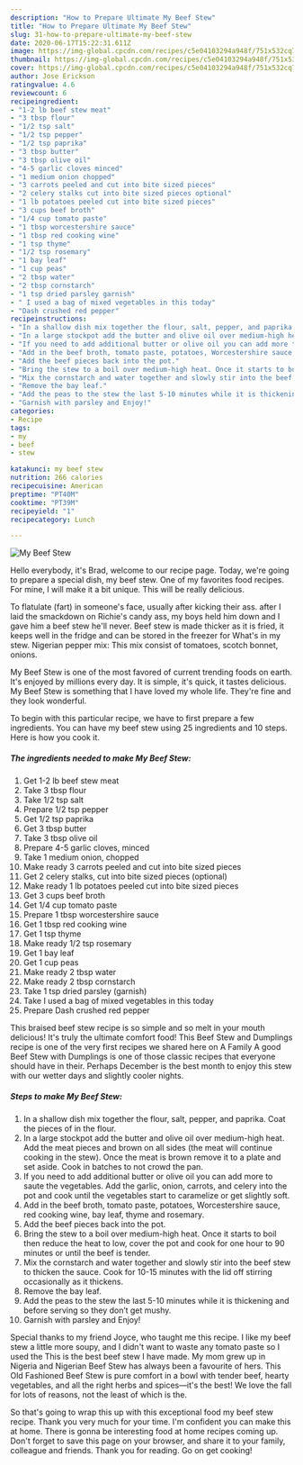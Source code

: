 ```yaml
---
description: "How to Prepare Ultimate My Beef Stew"
title: "How to Prepare Ultimate My Beef Stew"
slug: 31-how-to-prepare-ultimate-my-beef-stew
date: 2020-06-17T15:22:31.611Z
image: https://img-global.cpcdn.com/recipes/c5e04103294a948f/751x532cq70/my-beef-stew-recipe-main-photo.jpg
thumbnail: https://img-global.cpcdn.com/recipes/c5e04103294a948f/751x532cq70/my-beef-stew-recipe-main-photo.jpg
cover: https://img-global.cpcdn.com/recipes/c5e04103294a948f/751x532cq70/my-beef-stew-recipe-main-photo.jpg
author: Jose Erickson
ratingvalue: 4.6
reviewcount: 6
recipeingredient:
- "1-2 lb beef stew meat"
- "3 tbsp flour"
- "1/2 tsp salt"
- "1/2 tsp pepper"
- "1/2 tsp paprika"
- "3 tbsp butter"
- "3 tbsp olive oil"
- "4-5 garlic cloves minced"
- "1 medium onion chopped"
- "3 carrots peeled and cut into bite sized pieces"
- "2 celery stalks cut into bite sized pieces optional"
- "1 lb potatoes peeled cut into bite sized pieces"
- "3 cups beef broth"
- "1/4 cup tomato paste"
- "1 tbsp worcestershire sauce"
- "1 tbsp red cooking wine"
- "1 tsp thyme"
- "1/2 tsp rosemary"
- "1 bay leaf"
- "1 cup peas"
- "2 tbsp water"
- "2 tbsp cornstarch"
- "1 tsp dried parsley garnish"
- " I used a bag of mixed vegetables in this today"
- "Dash crushed red pepper"
recipeinstructions:
- "In a shallow dish mix together the flour, salt, pepper, and paprika. Coat the pieces of in the flour."
- "In a large stockpot add the butter and olive oil over medium-high heat. Add the meat pieces and brown on all sides (the meat will continue cooking in the stew). Once the meat is brown remove it to a plate and set aside. Cook in batches to not crowd the pan."
- "If you need to add additional butter or olive oil you can add more to saute the vegetables. Add the garlic, onion, carrots, and celery into the pot and cook until the vegetables start to caramelize or get slightly soft."
- "Add in the beef broth, tomato paste, potatoes, Worcestershire sauce, red cooking wine, bay leaf, thyme and rosemary."
- "Add the beef pieces back into the pot."
- "Bring the stew to a boil over medium-high heat. Once it starts to boil then reduce the heat to low, cover the pot and cook for one hour to 90 minutes or until the beef is tender."
- "Mix the cornstarch and water together and slowly stir into the beef stew to thicken the sauce. Cook for 10-15 minutes with the lid off stirring occasionally as it thickens."
- "Remove the bay leaf."
- "Add the peas to the stew the last 5-10 minutes while it is thickening and before serving so they don’t get mushy."
- "Garnish with parsley and Enjoy!"
categories:
- Recipe
tags:
- my
- beef
- stew

katakunci: my beef stew 
nutrition: 266 calories
recipecuisine: American
preptime: "PT40M"
cooktime: "PT39M"
recipeyield: "1"
recipecategory: Lunch

---
```



![My Beef Stew](https://img-global.cpcdn.com/recipes/c5e04103294a948f/751x532cq70/my-beef-stew-recipe-main-photo.jpg)

Hello everybody, it's Brad, welcome to our recipe page. Today, we're going to prepare a special dish, my beef stew. One of my favorites food recipes. For mine, I will make it a bit unique. This will be really delicious.

To flatulate (fart) in someone&#39;s face, usually after kicking their ass. after I laid the smackdown on Richie&#39;s candy ass, my boys held him down and I gave him a beef stew he&#39;ll never. Beef stew is made thicker as it is fried, it keeps well in the fridge and can be stored in the freezer for What&#39;s in my stew. Nigerian pepper mix: This mix consist of tomatoes, scotch bonnet, onions.

My Beef Stew is one of the most favored of current trending foods on earth. It's enjoyed by millions every day. It is simple, it's quick, it tastes delicious. My Beef Stew is something that I have loved my whole life. They're fine and they look wonderful.


To begin with this particular recipe, we have to first prepare a few ingredients. You can have my beef stew using 25 ingredients and 10 steps. Here is how you cook it.

<!--inarticleads1-->

##### The ingredients needed to make My Beef Stew:

1. Get 1-2 lb beef stew meat
1. Take 3 tbsp flour
1. Take 1/2 tsp salt
1. Prepare 1/2 tsp pepper
1. Get 1/2 tsp paprika
1. Get 3 tbsp butter
1. Take 3 tbsp olive oil
1. Prepare 4-5 garlic cloves, minced
1. Take 1 medium onion, chopped
1. Make ready 3 carrots peeled and cut into bite sized pieces
1. Get 2 celery stalks, cut into bite sized pieces (optional)
1. Make ready 1 lb potatoes peeled cut into bite sized pieces
1. Get 3 cups beef broth
1. Get 1/4 cup tomato paste
1. Prepare 1 tbsp worcestershire sauce
1. Get 1 tbsp red cooking wine
1. Get 1 tsp thyme
1. Make ready 1/2 tsp rosemary
1. Get 1 bay leaf
1. Get 1 cup peas
1. Make ready 2 tbsp water
1. Make ready 2 tbsp cornstarch
1. Take 1 tsp dried parsley (garnish)
1. Take  I used a bag of mixed vegetables in this today
1. Prepare Dash crushed red pepper


This braised beef stew recipe is so simple and so melt in your mouth delicious! It&#39;s truly the ultimate comfort food! This Beef Stew and Dumplings recipe is one of the very first recipes we shared here on A Family A good Beef Stew with Dumplings is one of those classic recipes that everyone should have in their. Perhaps December is the best month to enjoy this stew with our wetter days and slightly cooler nights. 

<!--inarticleads2-->

##### Steps to make My Beef Stew:

1. In a shallow dish mix together the flour, salt, pepper, and paprika. Coat the pieces of in the flour.
1. In a large stockpot add the butter and olive oil over medium-high heat. Add the meat pieces and brown on all sides (the meat will continue cooking in the stew). Once the meat is brown remove it to a plate and set aside. Cook in batches to not crowd the pan.
1. If you need to add additional butter or olive oil you can add more to saute the vegetables. Add the garlic, onion, carrots, and celery into the pot and cook until the vegetables start to caramelize or get slightly soft.
1. Add in the beef broth, tomato paste, potatoes, Worcestershire sauce, red cooking wine, bay leaf, thyme and rosemary.
1. Add the beef pieces back into the pot.
1. Bring the stew to a boil over medium-high heat. Once it starts to boil then reduce the heat to low, cover the pot and cook for one hour to 90 minutes or until the beef is tender.
1. Mix the cornstarch and water together and slowly stir into the beef stew to thicken the sauce. Cook for 10-15 minutes with the lid off stirring occasionally as it thickens.
1. Remove the bay leaf.
1. Add the peas to the stew the last 5-10 minutes while it is thickening and before serving so they don’t get mushy.
1. Garnish with parsley and Enjoy!


Special thanks to my friend Joyce, who taught me this recipe. I like my beef stew a little more soupy, and I didn&#39;t want to waste any tomato paste so I used the This is the best beef stew I have made. My mom grew up in Nigeria and Nigerian Beef Stew has always been a favourite of hers. This Old Fashioned Beef Stew is pure comfort in a bowl with tender beef, hearty vegetables, and all the right herbs and spices—it&#39;s the best! We love the fall for lots of reasons, not the least of which is the. 

So that's going to wrap this up with this exceptional food my beef stew recipe. Thank you very much for your time. I'm confident you can make this at home. There is gonna be interesting food at home recipes coming up. Don't forget to save this page on your browser, and share it to your family, colleague and friends. Thank you for reading. Go on get cooking!
